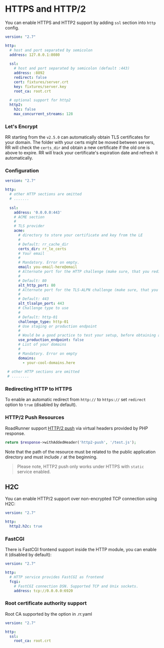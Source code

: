 # HTTPS and HTTP/2

You can enable HTTPS and HTTP2 support by adding `ssl` section into `http` config.

```yaml
version: "2.7"

http:
  # host and port separated by semicolon
  address: 127.0.0.1:8080
 
  ssl:
    # host and port separated by semicolon (default :443)
    address: :8892
    redirect: false
    cert: fixtures/server.crt
    key: fixtures/server.key
    root_ca: root.crt
  
  # optional support for http2  
  http2:
    h2c: false
    max_concurrent_streams: 128
```

### Let's Encrypt

RR starting from the `v2.5.0` can automatically obtain TLS certificates for your domain. The folder with your certs might be moved between servers, RR will check the `certs_dir` and obtain a new certificate if the old one is above to expire.
RR will track your certificate's expiration date and refresh it automatically.

### Configuration

```yaml
version: "2.7"

http:
  # other HTTP sections are omitted 
  # .......
  
  ssl:
    address: '0.0.0.0:443'
    # ACME section
    #
    # TLS provider
    acme:
      # directory to store your certificate and key from the LE
      #
      # Default: rr_cache_dir
      certs_dir: rr_le_certs
      # Your email
      #
      # Mandatory. Error on empty.
      email: you-email-here@email
      # Alternate port for the HTTP challenge (make sure, that you redirected traffic to the specified port from 80)
      #
      # Default: 80
      alt_http_port: 80
      # Alternate port for the TLS-ALPN challenge (make sure, that you redirected traffic to the specified port from 443)
      #
      # Default: 443
      alt_tlsalpn_port: 443
      # Challenge type to use
      #
      # Default: http-01
      challenge_type: http-01
      # Use staging or production endpoint
      #
      # Would be a good practice to test your setup, before obtaining a real certificate
      use_production_endpoint: false
      # List of your domains
      #
      # Mandatory. Error on empty
      domains:
        - your-cool-domains.here
        
 # other HTTP sections are omitted
 # ........
```

### Redirecting HTTP to HTTPS

To enable an automatic redirect from `http://` to `https://` set `redirect` option to `true` (disabled by default).

### HTTP/2 Push Resources

RoadRunner support [HTTP/2 push](https://en.wikipedia.org/wiki/HTTP/2_Server_Push) via virtual headers provided by PHP
response.

```php
return $response->withAddedHeader('http2-push', '/test.js');
```

Note that the path of the resource must be related to the public application directory and must include `/` at the
beginning.

> Please note, HTTP2 push only works under HTTPS with `static` service enabled.

## H2C

You can enable HTTP/2 support over non-encrypted TCP connection using H2C:

```yaml
version: "2.7"

http:
  http2.h2c: true
```

### FastCGI

There is FastCGI frontend support inside the HTTP module, you can enable it (disabled by default):

```yaml
version: "2.7"

http:
  # HTTP service provides FastCGI as frontend
  fcgi:
    # FastCGI connection DSN. Supported TCP and Unix sockets.
    address: tcp://0.0.0.0:6920
```

### Root certificate authority support

Root CA supported by the option in .rr.yaml

```yaml
version: "2.7"

http:
  ssl:
    root_ca: root.crt
```